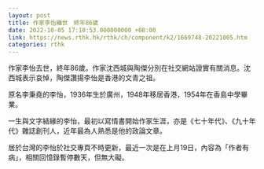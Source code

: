```yaml
---
layout: post
title: 作家李怡離世　終年86歲
date: 2022-10-05 17:10:53.000000000 +08:00
link: https://news.rthk.hk/rthk/ch/component/k2/1669748-20221005.htm
categories: rthk
---
```


作家李怡去世，終年86歲。作家沈西城與陶傑分別在社交網站證實有關消息。沈西城表示哀悼，陶傑讚揚李怡是香港的文青之祖。

原名李秉堯的李怡，1936年生於廣州，1948年移居香港，1954年在香島中學畢業。

一生與文字結緣的李怡，最初以寫情書開始作家生涯，亦是《七十年代》、《九十年代》雜誌創刊人，近年最為人熟悉是他的政論文章。

居於台灣的李怡於社交專頁不時更新，最近一次是在上月19日，內容為「作者有病」，相關回憶錄暫停數天，但無大礙。

